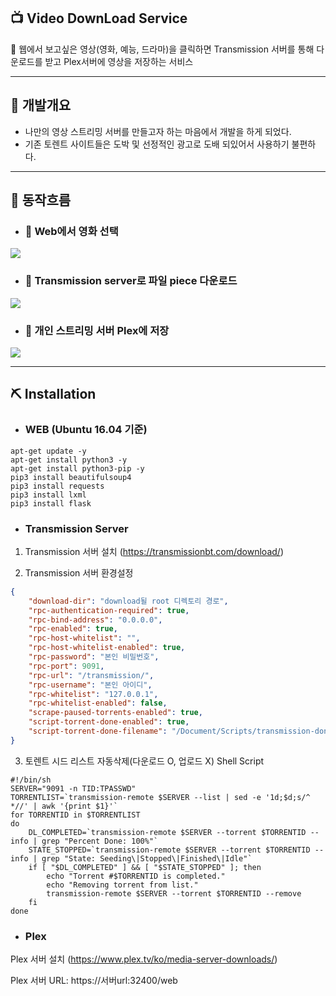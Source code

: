 ## 📺 Video DownLoad Service
📼 웹에서 보고싶은 영상(영화, 예능, 드라마)을 클릭하면 Transmission 서버를 통해 다운로드를 받고 Plex서버에 영상을 저장하는 서비스

***

## 🚀 개발개요
* 나만의 영상 스트리밍 서버를 만들고자 하는 마음에서 개발을 하게 되었다.
* 기존 토렌트 사이트들은 도박 및 선정적인 광고로 도배 되있어서 사용하기 불편하다.

***

## 🏁 동작흐름
* ### 🚩 Web에서 영화 선택
<img src="https://user-images.githubusercontent.com/50009692/128603497-3009b19b-4a25-4160-bd02-117b13956818.PNG">

* ### 🚩 Transmission server로 파일 piece 다운로드
<img src="https://user-images.githubusercontent.com/50009692/128603625-1f2acece-9531-492a-9439-8fc7475c3d37.PNG">

* ### 🚩 개인 스트리밍 서버 Plex에 저장
<img src="https://user-images.githubusercontent.com/50009692/128603646-2cefaeae-da28-47f7-8326-66bc185f48d9.PNG">

***

## ⛏ Installation

* ### WEB (Ubuntu 16.04 기준)
```
apt-get update -y
apt-get install python3 -y
apt-get install python3-pip -y
pip3 install beautifulsoup4
pip3 install requests
pip3 install lxml
pip3 install flask
```

* ### Transmission Server
1. Transmission 서버 설치 (<https://transmissionbt.com/download/>)

2. Transmission 서버 환경설정
```json
{
    "download-dir": "download될 root 디렉토리 경로",   
    "rpc-authentication-required": true,
    "rpc-bind-address": "0.0.0.0",
    "rpc-enabled": true,
    "rpc-host-whitelist": "",
    "rpc-host-whitelist-enabled": true,
    "rpc-password": "본인 비밀번호",
    "rpc-port": 9091,
    "rpc-url": "/transmission/",
    "rpc-username": "본인 아이디",
    "rpc-whitelist": "127.0.0.1",
    "rpc-whitelist-enabled": false,
    "scrape-paused-torrents-enabled": true,
    "script-torrent-done-enabled": true,
    "script-torrent-done-filename": "/Document/Scripts/transmission-done.sh",
}
```

3. 토렌트 시드 리스트 자동삭제(다운로드 O, 업로드 X) Shell Script
```shell
#!/bin/sh
SERVER="9091 -n TID:TPASSWD"
TORRENTLIST=`transmission-remote $SERVER --list | sed -e '1d;$d;s/^ *//' | awk '{print $1}'`
for TORRENTID in $TORRENTLIST
do
    DL_COMPLETED=`transmission-remote $SERVER --torrent $TORRENTID --info | grep "Percent Done: 100%"`
    STATE_STOPPED=`transmission-remote $SERVER --torrent $TORRENTID --info | grep "State: Seeding\|Stopped\|Finished\|Idle"`
    if [ "$DL_COMPLETED" ] && [ "$STATE_STOPPED" ]; then
		echo "Torrent #$TORRENTID is completed."
		echo "Removing torrent from list."
        transmission-remote $SERVER --torrent $TORRENTID --remove
    fi
done
```

* ### Plex

Plex 서버 설치 (https://www.plex.tv/ko/media-server-downloads/)

Plex 서버 URL: https://서버url:32400/web





